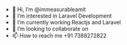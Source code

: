 - 👋 Hi, I’m @immeasurableamit
- 👀 I’m interested in Laravel Development
- 🌱 I’m currently working Reactjs and Laravel
- 💞️ I’m looking to collaborate on 
- 📫 How to reach me +91 7388272822

<!---
immeasurableamit/immeasurableamit is a ✨ special ✨ repository because its `README.md` (this file) appears on your GitHub profile.
You can click the Preview link to take a look at your changes.
--->
